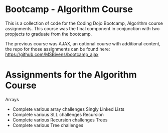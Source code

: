# Bootcamp - Algorithm Course
This is a collection of code for the Coding Dojo Bootcamp, Algorithm course assignments. This course was the final component in conjunction with two propjects to graduate from the bootcamp.

The previous course was AJAX, an optional course with additional content, the repo for those assignments can be found here: https://github.com/MSBivens/bootcamp_ajax 

# Assignments for the Algorithm Course 
Arrays 
- Complete various array challenges
Singly Linked Lists
- Complete various SLL challenges
Recursion
- Complete various Recursion challenges
Trees
- Complete various Tree challenges